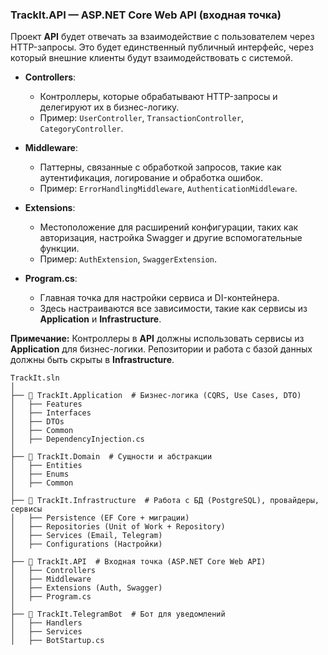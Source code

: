 ### **TrackIt.API** — ASP.NET Core Web API (входная точка)
Проект **API** будет отвечать за взаимодействие с пользователем через HTTP-запросы. Это будет единственный публичный интерфейс, через который внешние клиенты будут взаимодействовать с системой.

- **Controllers**:
    - Контроллеры, которые обрабатывают HTTP-запросы и делегируют их в бизнес-логику.
    - Пример: `UserController`, `TransactionController`, `CategoryController`.

- **Middleware**:
    - Паттерны, связанные с обработкой запросов, такие как аутентификация, логирование и обработка ошибок.
    - Пример: `ErrorHandlingMiddleware`, `AuthenticationMiddleware`.

- **Extensions**:
    - Местоположение для расширений конфигурации, таких как авторизация, настройка Swagger и другие вспомогательные функции.
    - Пример: `AuthExtension`, `SwaggerExtension`.

- **Program.cs**:
    - Главная точка для настройки сервиса и DI-контейнера.
    - Здесь настраиваются все зависимости, такие как сервисы из **Application** и **Infrastructure**.

**Примечание:** Контроллеры в **API** должны использовать сервисы из **Application** для бизнес-логики. Репозитории и работа с базой данных должны быть скрыты в **Infrastructure**.
```
TrackIt.sln
│
├── 📂 TrackIt.Application  # Бизнес-логика (CQRS, Use Cases, DTO)
│   ├── Features
│   ├── Interfaces
│   ├── DTOs
│   ├── Common
│   ├── DependencyInjection.cs
│
├── 📂 TrackIt.Domain  # Сущности и абстракции
│   ├── Entities
│   ├── Enums
│   ├── Common
│
├── 📂 TrackIt.Infrastructure  # Работа с БД (PostgreSQL), провайдеры, сервисы
│   ├── Persistence (EF Core + миграции)
│   ├── Repositories (Unit of Work + Repository)
│   ├── Services (Email, Telegram)
│   ├── Configurations (Настройки)
│
├── 📂 TrackIt.API  # Входная точка (ASP.NET Core Web API)
│   ├── Controllers
│   ├── Middleware
│   ├── Extensions (Auth, Swagger)
│   ├── Program.cs
│
├── 📂 TrackIt.TelegramBot  # Бот для уведомлений
│   ├── Handlers
│   ├── Services
│   ├── BotStartup.cs
```